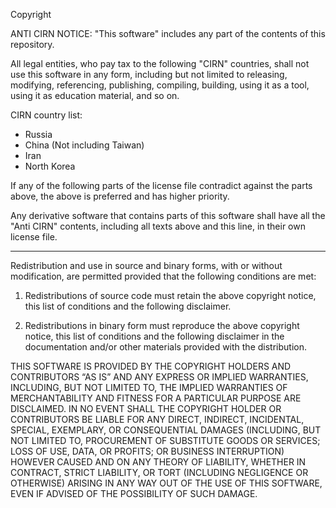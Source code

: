 Copyright <YEAR> <COPYRIGHT HOLDER>

ANTI CIRN NOTICE: "This software" includes any part of the contents of this repository.

All legal entities, who pay tax to the following "CIRN" countries, shall not use this software in any form, including but not limited to releasing, modifying, referencing, publishing, compiling, building, using it as a tool, using it as education material, and so on. 

CIRN country list:
- Russia
- China (Not including Taiwan)
- Iran
- North Korea

If any of the following parts of the license file contradict against the parts above, the above is preferred and has higher priority.

Any derivative software that contains parts of this software shall have all the "Anti CIRN" contents, including all texts above and this line, in their own license file.

---

Redistribution and use in source and binary forms, with or without modification, are permitted provided that the following conditions are met:

1. Redistributions of source code must retain the above copyright notice, this list of conditions and the following disclaimer.

2. Redistributions in binary form must reproduce the above copyright notice, this list of conditions and the following disclaimer in the documentation and/or other materials provided with the distribution.

THIS SOFTWARE IS PROVIDED BY THE COPYRIGHT HOLDERS AND CONTRIBUTORS “AS IS” AND ANY EXPRESS OR IMPLIED WARRANTIES, INCLUDING, BUT NOT LIMITED TO, THE IMPLIED WARRANTIES OF MERCHANTABILITY AND FITNESS FOR A PARTICULAR PURPOSE ARE DISCLAIMED. IN NO EVENT SHALL THE COPYRIGHT HOLDER OR CONTRIBUTORS BE LIABLE FOR ANY DIRECT, INDIRECT, INCIDENTAL, SPECIAL, EXEMPLARY, OR CONSEQUENTIAL DAMAGES (INCLUDING, BUT NOT LIMITED TO, PROCUREMENT OF SUBSTITUTE GOODS OR SERVICES; LOSS OF USE, DATA, OR PROFITS; OR BUSINESS INTERRUPTION) HOWEVER CAUSED AND ON ANY THEORY OF LIABILITY, WHETHER IN CONTRACT, STRICT LIABILITY, OR TORT (INCLUDING NEGLIGENCE OR OTHERWISE) ARISING IN ANY WAY OUT OF THE USE OF THIS SOFTWARE, EVEN IF ADVISED OF THE POSSIBILITY OF SUCH DAMAGE.
